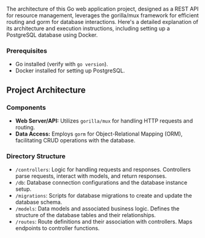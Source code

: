  The architecture of this Go web application project, designed as a REST API for resource management, leverages the gorilla/mux framework for efficient routing and gorm for database interactions. Here's a detailed explanation of its architecture and execution instructions, including setting up a PostgreSQL database using Docker.


### Prerequisites

- Go installed (verify with `go version`).
- Docker installed for setting up PostgreSQL.


## Project Architecture

### Components

- **Web Server/API:** Utilizes `gorilla/mux` for handling HTTP requests and routing.
- **Data Access:** Employs `gorm` for Object-Relational Mapping (ORM), facilitating CRUD operations with the database.

### Directory Structure

- `/controllers`: Logic for handling requests and responses. Controllers parse requests, interact with models, and return responses.
- `/db`: Database connection configurations and the database instance setup.
- `/migrations`: Scripts for database migrations to create and update the database schema.
- `/models`: Data models and associated business logic. Defines the structure of the database tables and their relationships.
- `/routes`: Route definitions and their association with controllers. Maps endpoints to controller functions.
